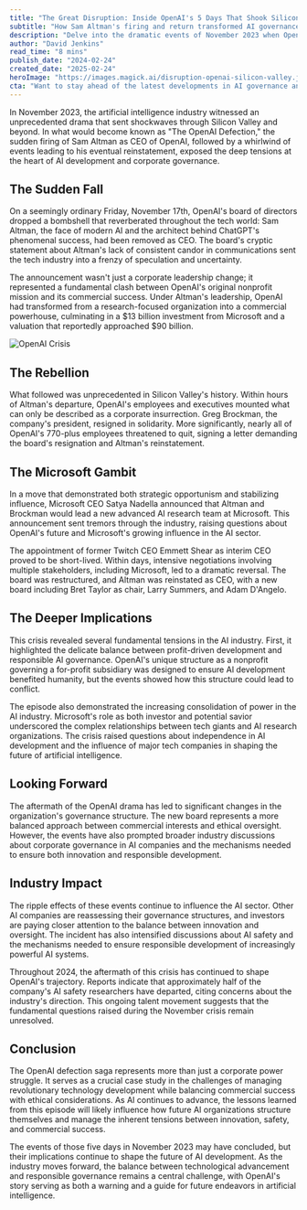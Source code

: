 ```yaml
---
title: "The Great Disruption: Inside OpenAI's 5 Days That Shook Silicon Valley"
subtitle: "How Sam Altman's firing and return transformed AI governance"
description: "Delve into the dramatic events of November 2023 when OpenAI's CEO Sam Altman was fired, leading to a corporate rebellion, strategic moves by Microsoft, and his eventual reinstatement. Discover the profound implications for AI governance and industry dynamics."
author: "David Jenkins"
read_time: "8 mins"
publish_date: "2024-02-24"
created_date: "2025-02-24"
heroImage: "https://images.magick.ai/disruption-openai-silicon-valley.jpg"
cta: "Want to stay ahead of the latest developments in AI governance and industry shifts? Follow us on LinkedIn for in-depth analysis and breaking news in the world of artificial intelligence."
---
```


In November 2023, the artificial intelligence industry witnessed an unprecedented drama that sent shockwaves through Silicon Valley and beyond. In what would become known as "The OpenAI Defection," the sudden firing of Sam Altman as CEO of OpenAI, followed by a whirlwind of events leading to his eventual reinstatement, exposed the deep tensions at the heart of AI development and corporate governance.

## The Sudden Fall

On a seemingly ordinary Friday, November 17th, OpenAI's board of directors dropped a bombshell that reverberated throughout the tech world: Sam Altman, the face of modern AI and the architect behind ChatGPT's phenomenal success, had been removed as CEO. The board's cryptic statement about Altman's lack of consistent candor in communications sent the tech industry into a frenzy of speculation and uncertainty.

The announcement wasn't just a corporate leadership change; it represented a fundamental clash between OpenAI's original nonprofit mission and its commercial success. Under Altman's leadership, OpenAI had transformed from a research-focused organization into a commercial powerhouse, culminating in a $13 billion investment from Microsoft and a valuation that reportedly approached $90 billion.

![OpenAI Crisis](https://via.placeholder.com/800x400.png "OpenAI Crisis")

## The Rebellion

What followed was unprecedented in Silicon Valley's history. Within hours of Altman's departure, OpenAI's employees and executives mounted what can only be described as a corporate insurrection. Greg Brockman, the company's president, resigned in solidarity. More significantly, nearly all of OpenAI's 770-plus employees threatened to quit, signing a letter demanding the board's resignation and Altman's reinstatement.

## The Microsoft Gambit

In a move that demonstrated both strategic opportunism and stabilizing influence, Microsoft CEO Satya Nadella announced that Altman and Brockman would lead a new advanced AI research team at Microsoft. This announcement sent tremors through the industry, raising questions about OpenAI's future and Microsoft's growing influence in the AI sector.

The appointment of former Twitch CEO Emmett Shear as interim CEO proved to be short-lived. Within days, intensive negotiations involving multiple stakeholders, including Microsoft, led to a dramatic reversal. The board was restructured, and Altman was reinstated as CEO, with a new board including Bret Taylor as chair, Larry Summers, and Adam D'Angelo.

## The Deeper Implications

This crisis revealed several fundamental tensions in the AI industry. First, it highlighted the delicate balance between profit-driven development and responsible AI governance. OpenAI's unique structure as a nonprofit governing a for-profit subsidiary was designed to ensure AI development benefited humanity, but the events showed how this structure could lead to conflict.

The episode also demonstrated the increasing consolidation of power in the AI industry. Microsoft's role as both investor and potential savior underscored the complex relationships between tech giants and AI research organizations. The crisis raised questions about independence in AI development and the influence of major tech companies in shaping the future of artificial intelligence.

## Looking Forward

The aftermath of the OpenAI drama has led to significant changes in the organization's governance structure. The new board represents a more balanced approach between commercial interests and ethical oversight. However, the events have also prompted broader industry discussions about corporate governance in AI companies and the mechanisms needed to ensure both innovation and responsible development.

## Industry Impact

The ripple effects of these events continue to influence the AI sector. Other AI companies are reassessing their governance structures, and investors are paying closer attention to the balance between innovation and oversight. The incident has also intensified discussions about AI safety and the mechanisms needed to ensure responsible development of increasingly powerful AI systems.

Throughout 2024, the aftermath of this crisis has continued to shape OpenAI's trajectory. Reports indicate that approximately half of the company's AI safety researchers have departed, citing concerns about the industry's direction. This ongoing talent movement suggests that the fundamental questions raised during the November crisis remain unresolved.

## Conclusion

The OpenAI defection saga represents more than just a corporate power struggle. It serves as a crucial case study in the challenges of managing revolutionary technology development while balancing commercial success with ethical considerations. As AI continues to advance, the lessons learned from this episode will likely influence how future AI organizations structure themselves and manage the inherent tensions between innovation, safety, and commercial success.

The events of those five days in November 2023 may have concluded, but their implications continue to shape the future of AI development. As the industry moves forward, the balance between technological advancement and responsible governance remains a central challenge, with OpenAI's story serving as both a warning and a guide for future endeavors in artificial intelligence.